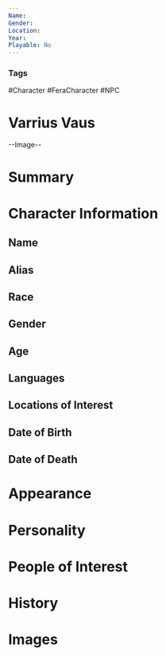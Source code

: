 ```yaml
---
Name: 
Gender: 
Location: 
Year: 
Playable: No
---
```


### Tags
#Character #FeraCharacter #NPC
# Varrius Vaus

--Image--

# Summary


# Character Information

## Name

## Alias

## Race

## Gender

## Age

## Languages

## Locations of Interest

## Date of Birth

## Date of Death

# Appearance

# Personality

# People of Interest

# History

# Images
